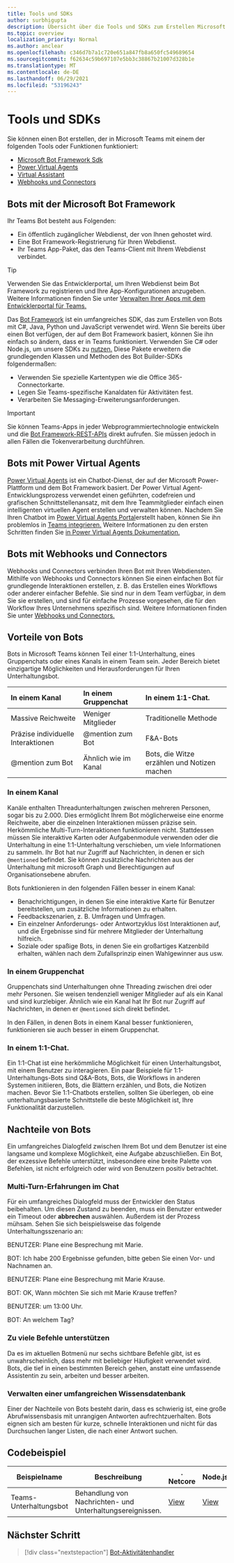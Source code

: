 ```yaml
---
title: Tools und SDKs
author: surbhigupta
description: Übersicht über die Tools und SDKs zum Erstellen Microsoft Teams Bots.
ms.topic: overview
localization_priority: Normal
ms.author: anclear
ms.openlocfilehash: c346d7b7a1c720e651a847fb8a650fc549689654
ms.sourcegitcommit: f62634c59b697107e5bb3c38867b21007d328b1e
ms.translationtype: MT
ms.contentlocale: de-DE
ms.lasthandoff: 06/29/2021
ms.locfileid: "53196243"
---
```

# <a name="bots-and-sdks"></a>Tools und SDKs

Sie können einen Bot erstellen, der in Microsoft Teams mit einem der folgenden Tools oder Funktionen funktioniert:

* [Microsoft Bot Framework Sdk](#bots-with-the-microsoft-bot-framework)
* [Power Virtual Agents](#bots-with-power-virtual-agents)
* [Virtual Assistant](~/samples/virtual-assistant.md)
* [Webhooks und Connectors](#bots-with-webhooks-and-connectors)

## <a name="bots-with-the-microsoft-bot-framework"></a>Bots mit der Microsoft Bot Framework

Ihr Teams Bot besteht aus Folgenden:

* Ein öffentlich zugänglicher Webdienst, der von Ihnen gehostet wird.
* Eine Bot Framework-Registrierung für Ihren Webdienst.
* Ihr Teams App-Paket, das den Teams-Client mit Ihrem Webdienst verbindet.

> [!TIP]
> Verwenden Sie das Entwicklerportal, um Ihren Webdienst beim Bot Framework zu registrieren und Ihre App-Konfigurationen anzugeben. Weitere Informationen finden Sie unter [Verwalten Ihrer Apps mit dem Entwicklerportal für Teams.](~/concepts/build-and-test/teams-developer-portal.md)

Das [Bot Framework](https://dev.botframework.com/) ist ein umfangreiches SDK, das zum Erstellen von Bots mit C#, Java, Python und JavaScript verwendet wird. Wenn Sie bereits über einen Bot verfügen, der auf dem Bot Framework basiert, können Sie ihn einfach so ändern, dass er in Teams funktioniert. Verwenden Sie C# oder Node.js, um unsere SDKs zu [nutzen.](/microsoftteams/platform/#pivot=sdk-tools) Diese Pakete erweitern die grundlegenden Klassen und Methoden des Bot Builder-SDKs folgendermaßen:

* Verwenden Sie spezielle Kartentypen wie die Office 365-Connectorkarte.
* Legen Sie Teams-spezifische Kanaldaten für Aktivitäten fest.
* Verarbeiten Sie Messaging-Erweiterungsanforderungen.

> [!IMPORTANT]
> Sie können Teams-Apps in jeder Webprogrammiertechnologie entwickeln und die [Bot Framework-REST-APIs](/bot-framework/rest-api/bot-framework-rest-overview) direkt aufrufen. Sie müssen jedoch in allen Fällen die Tokenverarbeitung durchführen.

## <a name="bots-with-power-virtual-agents"></a>Bots mit Power Virtual Agents

[Power Virtual Agents](/power-virtual-agents/fundamentals-what-is-power-virtual-agents) ist ein Chatbot-Dienst, der auf der Microsoft Power-Plattform und dem Bot Framework basiert. Der Power Virtual Agent-Entwicklungsprozess verwendet einen geführten, codefreien und grafischen Schnittstellenansatz, mit dem Ihre Teammitglieder einfach einen intelligenten virtuellen Agent erstellen und verwalten können. Nachdem Sie Ihren Chatbot im [Power Virtual Agents Portal](https://powervirtualagents.microsoft.com)erstellt haben, können Sie ihn problemlos in [Teams integrieren.](how-to/add-power-virtual-agents-bot-to-teams.md) Weitere Informationen zu den ersten Schritten finden Sie [in Power Virtual Agents Dokumentation.](/power-virtual-agents)

## <a name="bots-with-webhooks-and-connectors"></a>Bots mit Webhooks und Connectors

Webhooks und Connectors verbinden Ihren Bot mit Ihren Webdiensten. Mithilfe von Webhooks und Connectors können Sie einen einfachen Bot für grundlegende Interaktionen erstellen, z. B. das Erstellen eines Workflows oder anderer einfacher Befehle. Sie sind nur in dem Team verfügbar, in dem Sie sie erstellen, und sind für einfache Prozesse vorgesehen, die für den Workflow Ihres Unternehmens spezifisch sind. Weitere Informationen finden Sie unter [Webhooks und Connectors.](~/webhooks-and-connectors/what-are-webhooks-and-connectors.md)

## <a name="advantages-of-bots"></a>Vorteile von Bots

Bots in Microsoft Teams können Teil einer 1:1-Unterhaltung, eines Gruppenchats oder eines Kanals in einem Team sein. Jeder Bereich bietet einzigartige Möglichkeiten und Herausforderungen für Ihren Unterhaltungsbot.

| In einem Kanal | In einem Gruppenchat | In einem 1:1-Chat. |
| :-- | :-- | :-- |
| Massive Reichweite | Weniger Mitglieder | Traditionelle Methode |
| Präzise individuelle Interaktionen | @mention zum Bot  | F&A-Bots |
| @mention zum Bot | Ähnlich wie im Kanal | Bots, die Witze erzählen und Notizen machen |

### <a name="in-a-channel"></a>In einem Kanal

Kanäle enthalten Threadunterhaltungen zwischen mehreren Personen, sogar bis zu 2.000. Dies ermöglicht Ihrem Bot möglicherweise eine enorme Reichweite, aber die einzelnen Interaktionen müssen präzise sein. Herkömmliche Multi-Turn-Interaktionen funktionieren nicht. Stattdessen müssen Sie interaktive Karten oder Aufgabenmodule verwenden oder die Unterhaltung in eine 1:1-Unterhaltung verschieben, um viele Informationen zu sammeln. Ihr Bot hat nur Zugriff auf Nachrichten, in denen er sich `@mentioned` befindet. Sie können zusätzliche Nachrichten aus der Unterhaltung mit microsoft Graph und Berechtigungen auf Organisationsebene abrufen.

Bots funktionieren in den folgenden Fällen besser in einem Kanal:

* Benachrichtigungen, in denen Sie eine interaktive Karte für Benutzer bereitstellen, um zusätzliche Informationen zu erhalten.
* Feedbackszenarien, z. B. Umfragen und Umfragen.
* Ein einzelner Anforderungs- oder Antwortzyklus löst Interaktionen auf, und die Ergebnisse sind für mehrere Mitglieder der Unterhaltung hilfreich.
* Soziale oder spaßige Bots, in denen Sie ein großartiges Katzenbild erhalten, wählen nach dem Zufallsprinzip einen Wahlgewinner aus usw.

### <a name="in-a-group-chat"></a>In einem Gruppenchat

Gruppenchats sind Unterhaltungen ohne Threading zwischen drei oder mehr Personen. Sie weisen tendenziell weniger Mitglieder auf als ein Kanal und sind kurzlebiger. Ähnlich wie ein Kanal hat Ihr Bot nur Zugriff auf Nachrichten, in denen er `@mentioned` sich direkt befindet.

In den Fällen, in denen Bots in einem Kanal besser funktionieren, funktionieren sie auch besser in einem Gruppenchat.

### <a name="in-a-one-to-one-chat"></a>In einem 1:1-Chat.

Ein 1:1-Chat ist eine herkömmliche Möglichkeit für einen Unterhaltungsbot, mit einem Benutzer zu interagieren. Ein paar Beispiele für 1:1-Unterhaltungs-Bots sind Q&A-Bots, Bots, die Workflows in anderen Systemen initiieren, Bots, die Blättern erzählen, und Bots, die Notizen machen. Bevor Sie 1:1-Chatbots erstellen, sollten Sie überlegen, ob eine unterhaltungsbasierte Schnittstelle die beste Möglichkeit ist, Ihre Funktionalität darzustellen.

## <a name="disadvantages-of-bots"></a>Nachteile von Bots

Ein umfangreiches Dialogfeld zwischen Ihrem Bot und dem Benutzer ist eine langsame und komplexe Möglichkeit, eine Aufgabe abzuschließen. Ein Bot, der exzessive Befehle unterstützt, insbesondere eine breite Palette von Befehlen, ist nicht erfolgreich oder wird von Benutzern positiv betrachtet.

### <a name="have-multi-turn-experiences-in-chat"></a>Multi-Turn-Erfahrungen im Chat

Für ein umfangreiches Dialogfeld muss der Entwickler den Status beibehalten. Um diesen Zustand zu beenden, muss ein Benutzer entweder ein Timeout oder **abbrechen** auswählen. Außerdem ist der Prozess mühsam. Sehen Sie sich beispielsweise das folgende Unterhaltungsszenario an:

BENUTZER: Plane eine Besprechung mit Marie.

BOT: Ich habe 200 Ergebnisse gefunden, bitte geben Sie einen Vor- und Nachnamen an.

BENUTZER: Plane eine Besprechung mit Marie Krause.

BOT: OK, Wann möchten Sie sich mit Marie Krause treffen?

BENUTZER: um 13:00 Uhr.

BOT: An welchem Tag?

### <a name="support-too-many-commands"></a>Zu viele Befehle unterstützen

Da es im aktuellen Botmenü nur sechs sichtbare Befehle gibt, ist es unwahrscheinlich, dass mehr mit beliebiger Häufigkeit verwendet wird. Bots, die tief in einen bestimmten Bereich gehen, anstatt eine umfassende Assistentin zu sein, arbeiten und besser arbeiten.

### <a name="maintain-a-large-knowledge-base"></a>Verwalten einer umfangreichen Wissensdatenbank

Einer der Nachteile von Bots besteht darin, dass es schwierig ist, eine große Abrufwissensbasis mit unrangigen Antworten aufrechtzuerhalten. Bots eignen sich am besten für kurze, schnelle Interaktionen und nicht für das Durchsuchen langer Listen, die nach einer Antwort suchen.

## <a name="code-sample"></a>Codebeispiel

|Beispielname | Beschreibung | . Netcore | Node.js |
|----------------|-----------------|--------------|----------------|
| Teams-Unterhaltungsbot | Behandlung von Nachrichten- und Unterhaltungsereignissen. |[View](https://github.com/microsoft/BotBuilder-Samples/tree/master/samples/csharp_dotnetcore/57.teams-conversation-bot)|[View](https://github.com/microsoft/BotBuilder-Samples/tree/master/samples/javascript_nodejs/57.teams-conversation-bot)|

## <a name="next-step"></a>Nächster Schritt

> [!div class="nextstepaction"]
> [Bot-Aktivitätenhandler](~/bots/bot-basics.md)
